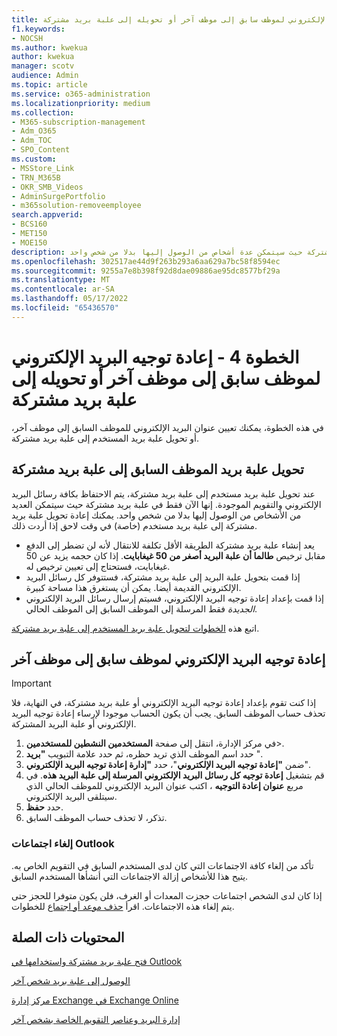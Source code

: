 ```yaml
---
title: الخطوة 4 - إعادة توجيه البريد الإلكتروني لموظف سابق إلى موظف آخر أو تحويله إلى علبة بريد مشتركة
f1.keywords:
- NOCSH
ms.author: kwekua
author: kwekua
manager: scotv
audience: Admin
ms.topic: article
ms.service: o365-administration
ms.localizationpriority: medium
ms.collection:
- M365-subscription-management
- Adm_O365
- Adm_TOC
- SPO_Content
ms.custom:
- MSStore_Link
- TRN_M365B
- OKR_SMB_Videos
- AdminSurgePortfolio
- m365solution-removeemployee
search.appverid:
- BCS160
- MET150
- MOE150
description: إعادة توجيه البريد الإلكتروني لموظف سابق إلى موظف آخر أو تحويله إلى علبة بريد مشتركة حيث سيتمكن عدة أشخاص من الوصول إليها بدلا من شخص واحد.
ms.openlocfilehash: 302517ae44d9f263b293a6aa629a7bc58f8594ec
ms.sourcegitcommit: 9255a7e8b398f92d8dae09886ae95dc8577bf29a
ms.translationtype: MT
ms.contentlocale: ar-SA
ms.lasthandoff: 05/17/2022
ms.locfileid: "65436570"
---
```

# <a name="step-4---forward-a-former-employees-email-to-another-employee-or-convert-to-a-shared-mailbox"></a>الخطوة 4 - إعادة توجيه البريد الإلكتروني لموظف سابق إلى موظف آخر أو تحويله إلى علبة بريد مشتركة

في هذه الخطوة، يمكنك تعيين عنوان البريد الإلكتروني للموظف السابق إلى موظف آخر، أو تحويل علبة بريد المستخدم إلى علبة بريد مشتركة.

## <a name="convert-former-employees-mailbox-to-a-shared-mailbox"></a>تحويل علبة بريد الموظف السابق إلى علبة بريد مشتركة

عند تحويل علبة بريد مستخدم إلى علبة بريد مشتركة، يتم الاحتفاظ بكافة رسائل البريد الإلكتروني والتقويم الموجودة. إنها الآن فقط في علبة بريد مشتركة حيث سيتمكن العديد من الأشخاص من الوصول إليها بدلا من شخص واحد. يمكنك إعادة تحويل علبة بريد مشتركة إلى علبة بريد مستخدم (خاصة) في وقت لاحق إذا أردت ذلك.

- يعد إنشاء علبة بريد مشتركة الطريقة الأقل تكلفة للانتقال لأنه لن تضطر إلى الدفع مقابل ترخيص **طالما أن علبة البريد أصغر من 50 غيغابايت**. إذا كان حجمه يزيد عن 50 غيغابايت، فستحتاج إلى تعيين ترخيص له.
- إذا قمت بتحويل علبة البريد إلى علبة بريد مشتركة، فستتوفر كل رسائل البريد الإلكتروني القديمة أيضا. يمكن أن يستغرق هذا مساحة كبيرة.
- إذا قمت بإعداد إعادة توجيه البريد الإلكتروني، فسيتم إرسال رسائل البريد الإلكتروني *الجديدة* فقط المرسلة إلى الموظف السابق إلى الموظف الحالي.

اتبع هذه [الخطوات لتحويل علبة بريد المستخدم إلى علبة بريد مشتركة](../email/convert-user-mailbox-to-shared-mailbox.md).

## <a name="forward-a-former-employees-email-to-another-employee"></a>إعادة توجيه البريد الإلكتروني لموظف سابق إلى موظف آخر

 > [!IMPORTANT]
 > إذا كنت تقوم بإعداد إعادة توجيه البريد الإلكتروني أو علبة بريد مشتركة، في النهاية، فلا تحذف حساب الموظف السابق. يجب أن يكون الحساب موجودا لإرساء إعادة توجيه البريد الإلكتروني أو علبة البريد المشتركة.

1. في مركز الإدارة، انتقل إلى صفحة **المستخدمين النشطين للمستخدمين**\>.<a href="https://go.microsoft.com/fwlink/p/?linkid=834822" target="_blank"></a>
2. حدد اسم الموظف الذي تريد حظره، ثم حدد علامة التبويب **"بريد** ".
3. ضمن **"إعادة توجيه البريد الإلكتروني**"، حدد **"إدارة إعادة توجيه البريد الإلكتروني**".
4. قم بتشغيل **إعادة توجيه كل رسائل البريد الإلكتروني المرسلة إلى علبة البريد هذه**. في مربع **عنوان إعادة التوجيه** ، اكتب عنوان البريد الإلكتروني للموظف الحالي الذي سيتلقى البريد الإلكتروني.
5. حدد **حفظ**.
6. تذكر، لا تحذف حساب الموظف السابق.

### <a name="cancel-outlook-meetings"></a>إلغاء اجتماعات Outlook

تأكد من إلغاء كافة الاجتماعات التي كان لدى المستخدم السابق في التقويم الخاص به. يتيح هذا للأشخاص إزالة الاجتماعات التي أنشأها المستخدم السابق.

إذا كان لدى الشخص اجتماعات حجزت المعدات أو الغرف، فلن يكون متوفرا للحجز حتى يتم إلغاء هذه الاجتماعات. اقرأ [حذف موعد أو اجتماع](https://support.microsoft.com/office/delete-an-appointment-or-a-meeting-2703bfdb-9a07-4396-be3b-a9f79438455b) للخطوات.

## <a name="related-content"></a>المحتويات ذات الصلة

[فتح علبة بريد مشتركة واستخدامها في Outlook](https://support.microsoft.com/office/open-and-use-a-shared-mailbox-in-outlook-d94a8e9e-21f1-4240-808b-de9c9c088afd)

[الوصول إلى علبة بريد شخص آخر](https://support.microsoft.com/office/access-another-person-s-mailbox-a909ad30-e413-40b5-a487-0ea70b763081)

[مركز إدارة Exchange في Exchange Online](/exchange/exchange-admin-center)

[إدارة البريد وعناصر التقويم الخاصة بشخص آخر](https://support.microsoft.com/office/manage-another-person-s-mail-and-calendar-items-afb79d6b-2967-43b9-a944-a6b953190af5)
